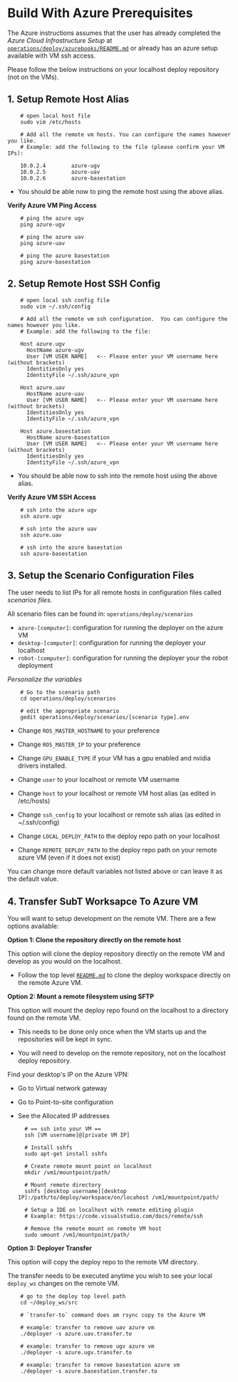 # Build With Azure Prerequisites

The Azure instructions assumes that the user has already completed the *Azure Cloud Infrastructure Setup* at [`operations/deploy/azurebooks/README.md`](../operations/deploy/azurebooks/README.md) or already has an azure setup available with VM ssh access.

Please follow the below instructions on your localhost deploy repository (not on the VMs).

## 1. Setup Remote Host Alias

        # open local host file
        sudo vim /etc/hosts

        # Add all the remote vm hosts. You can configure the names however you like.
        # Example: add the following to the file (please confirm your VM IPs):

        10.0.2.4        azure-ugv
        10.0.2.5        azure-uav
        10.0.2.6        azure-basestation

- You should be able now to ping the remote host using the above alias.

**Verify Azure VM Ping Access**

        # ping the azure ugv
        ping azure-ugv

        # ping the azure uav
        ping azure-uav

        # ping the azure basestation
        ping azure-basestation

## 2. Setup Remote Host SSH Config

        # open local ssh config file
        sudo vim ~/.ssh/config

        # Add all the remote vm ssh configuration.  You can configure the names however you like.
        # Example: add the following to the file:

        Host azure.ugv
          HostName azure-ugv
          User [VM USER NAME]   <-- Please enter your VM username here (without brackets)
          IdentitiesOnly yes
          IdentityFile ~/.ssh/azure_vpn

        Host azure.uav
          HostName azure-uav
          User [VM USER NAME]   <-- Please enter your VM username here (without brackets)
          IdentitiesOnly yes
          IdentityFile ~/.ssh/azure_vpn

        Host azure.basestation
          HostName azure-basestation
          User [VM USER NAME]   <-- Please enter your VM username here (without brackets)
          IdentitiesOnly yes
          IdentityFile ~/.ssh/azure_vpn

- You should be able now to ssh into the remote host using the above alias.

**Verify Azure VM SSH Access**

        # ssh into the azure ugv
        ssh azure.ugv

        # ssh into the azure uav
        ssh azure.uav

        # ssh into the azure basestation
        ssh azure-basestation

## 3. Setup the Scenario Configuration Files

The user needs to list IPs for all remote hosts in configuration files called *scenarios files*.

All scenario files can be found in: `operations/deploy/scenarios`

- `azure-[computer]`: configuration for running the deployer on the azure VM
- `desktop-[computer]`: configuration for running the deployer your localhost
- `robot-[computer]`: configuration for running the deployer your the robot deployment

*Personalize the variables*

        # Go to the scenario path
        cd operations/deploy/scenarios

        # edit the appropriate scenario
        gedit operations/deploy/scenarios/[scenario type].env

  - Change `ROS_MASTER_HOSTNAME` to your preference

  - Change `ROS_MASTER_IP` to your preference

  - Change `GPU_ENABLE_TYPE` if your VM has a gpu enabled and nvidia drivers installed.

  - Change `user` to your localhost or remote VM username
  
  - Change `host` to your localhost or remote VM host alias (as edited in /etc/hosts)

  - Change `ssh_config` to your localhost or remote ssh alias (as edited in ~/.ssh/config)

  - Change `LOCAL_DEPLOY_PATH` to the deploy repo path on your localhost

  - Change `REMOTE_DEPLOY_PATH` to the deploy repo path on your remote azure VM (even if it does not exist)

You can change more default variables not listed above or can leave it as the default value.

## 4. Transfer SubT Worksapce To Azure VM

You will want to setup development on the remote VM. There are a few options available:

**Option 1: Clone the repository directly on the remote host**

This option will clone the deploy repository directly on the remote VM and develop as you would on the localhost.

- Follow the top level [`README.md`](../README.md) to clone the deploy workspace directly on the remote Azure VM.

**Option 2: Mount a remote filesystem using SFTP**

This option will mount the deploy repo found on the localhost to a directory found on the remote VM.

- This needs to be done only once when the VM starts up and the repositories will be kept in sync.

- You will need to develop on the remote repository, not on the localhost deploy repository.

Find your desktop's IP on the Azure VPN:

- Go to Virtual network gateway
- Go to Point-to-site configuration
- See the Allocated IP addresses

        # == ssh into your VM ==
        ssh [VM username]@[private VM IP]

        # Install sshfs
        sudo apt-get install sshfs

        # Create remote mount point on localhost
        mkdir /vm1/mountpoint/path/

        # Mount remote directory
        sshfs [desktop username][desktop IP]:/path/to/deploy/workspace/on/locahost /vm1/mountpoint/path/

        # Setup a IDE on localhost with remote editing plugin
        # Example: https://code.visualstudio.com/docs/remote/ssh

        # Remove the remote mount on remote VM host
        sudo umount /vm1/mountpoint/path/

**Option 3: Deployer Transfer**

This option will copy the deploy repo to the remote VM directory.

The transfer needs to be executed anytime you wish to see your local `deploy_ws` changes on the remote VM.

        # go to the deploy top level path
        cd ~/deploy_ws/src

        # `transfer-to` command does am rsync copy to the Azure VM
        
        # example: transfer to remove uav azure vm
        ./deployer -s azure.uav.transfer.to

        # example: transfer to remove ugv azure vm
        ./deployer -s azure.ugv.transfer.to

        # example: transfer to remove basestation azure vm
        ./deployer -s azure.basestation.transfer.to
